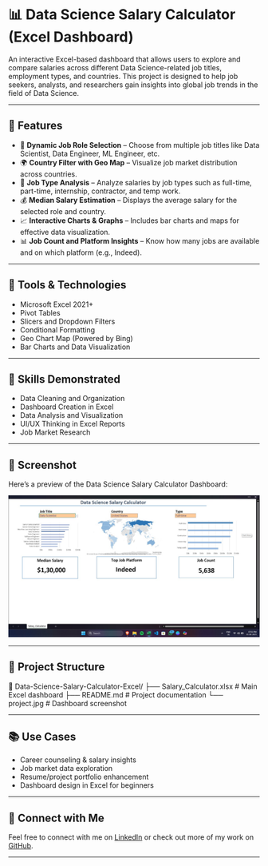 # 📊 Data Science Salary Calculator (Excel Dashboard)

An interactive Excel-based dashboard that allows users to explore and compare salaries across different Data Science-related job titles, employment types, and countries. This project is designed to help job seekers, analysts, and researchers gain insights into global job trends in the field of Data Science.

---

## 🚀 Features

- 🎯 **Dynamic Job Role Selection** – Choose from multiple job titles like Data Scientist, Data Engineer, ML Engineer, etc.
- 🌍 **Country Filter with Geo Map** – Visualize job market distribution across countries.
- 🧾 **Job Type Analysis** – Analyze salaries by job types such as full-time, part-time, internship, contractor, and temp work.
- 💰 **Median Salary Estimation** – Displays the average salary for the selected role and country.
- 📈 **Interactive Charts & Graphs** – Includes bar charts and maps for effective data visualization.
- 📊 **Job Count and Platform Insights** – Know how many jobs are available and on which platform (e.g., Indeed).

---

## 📌 Tools & Technologies

- Microsoft Excel 2021+
- Pivot Tables
- Slicers and Dropdown Filters
- Conditional Formatting
- Geo Chart Map (Powered by Bing)
- Bar Charts and Data Visualization

---

## 💼 Skills Demonstrated

- Data Cleaning and Organization
- Dashboard Creation in Excel
- Data Analysis and Visualization
- UI/UX Thinking in Excel Reports
- Job Market Research

---

## 📸 Screenshot

Here’s a preview of the Data Science Salary Calculator Dashboard:

![Dashboard Screenshot](project.jpg)

---

## 📁 Project Structure

📁 Data-Science-Salary-Calculator-Excel/
├── Salary_Calculator.xlsx # Main Excel dashboard
├── README.md # Project documentation
└── project.jpg # Dashboard screenshot

---

## 📚 Use Cases

- Career counseling & salary insights
- Job market data exploration
- Resume/project portfolio enhancement
- Dashboard design in Excel for beginners

---

## 🔗 Connect with Me

Feel free to connect with me on [LinkedIn](https://www.linkedin.com/in/tamilarasan-k-236074303/) or check out more of my work on [GitHub](https://github.com/Tamilarasan-K28/).

---


